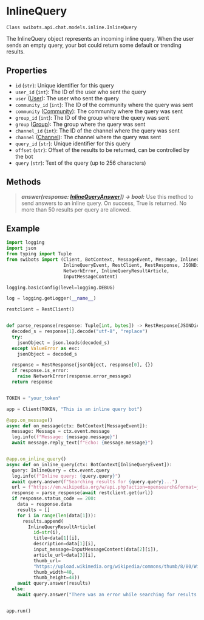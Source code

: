 # InlineQuery

`Class swibots.api.chat.models.inline.InlineQuery`

The InlineQuery object represents an incoming inline query. When the user sends an empty query, your bot could return some default or trending results.

## Properties

- `id` (`str`): Unique identifier for this query
- `user_id` (`int`): The ID of the user who sent the query
- `user` ([User](../user)): The user who sent the query
- `community_id` (`int`): The ID of the community where the query was sent
- `community` ([Community](../community)): The community where the query was sent
- `group_id` (`int`): The ID of the group where the query was sent
- `group` ([Group](../group)): The group where the query was sent
- `channel_id` (`int`): The ID of the channel where the query was sent
- `channel` ([Channel](../channel)): The channel where the query was sent
- `query_id` (`str`): Unique identifier for this query
- `offset` (`str`): Offset of the results to be returned, can be controlled by the bot
- `query` (`str`): Text of the query (up to 256 characters)


## Methods

> ***answer(response: [InlineQueryAnswer](./inline_query_answer)]) -> bool:***
  Use this method to send answers to an inline query. On success, True is returned.
  No more than 50 results per query are allowed.

## Example

```python
import logging
import json
from typing import Tuple
from swibots import (Client, BotContext, MessageEvent, Message, InlineQuery,  
                     InlineQueryEvent, RestClient, RestResponse, JSONDict,
                     NetworkError, InlineQueryResultArticle,
                     InputMessageContent)

logging.basicConfig(level=logging.DEBUG)

log = logging.getLogger(__name__)

restclient = RestClient()


def parse_response(response: Tuple[int, bytes]) -> RestResponse[JSONDict]:
  decoded_s = response[1].decode("utf-8", "replace")
  try:
    jsonObject = json.loads(decoded_s)
  except ValueError as exc:
    jsonObject = decoded_s

  response = RestResponse(jsonObject, response[0], {})
  if response.is_error:
    raise NetworkError(response.error_message)
  return response


TOKEN = "your_token"

app = Client(TOKEN, "This is an inline query bot")

@app.on_message()
async def on_message(ctx: BotContext[MessageEvent]):
  message: Message = ctx.event.message
  log.info(f"Message: {message.message}")
  await message.reply_text(f"Echo: {message.message}")


@app.on_inline_query()
async def on_inline_query(ctx: BotContext[InlineQueryEvent]):
  query: InlineQuery = ctx.event.query
  log.info(f"Inline query: {query.query}")
  await query.answer(f"Searching results for {query.query}...")
  url = f"https://en.wikipedia.org/w/api.php?action=opensearch&format=json&search={query.query}&limit=50"
  response = parse_response(await restclient.get(url))
  if response.status_code == 200:
    data = response.data
    results = []
    for i in range(len(data[1])):
      results.append(
        InlineQueryResultArticle(
          id=str(i),
          title=data[1][i],
          description=data[1][i],
          input_message=InputMessageContent(data[2][i]),
          article_url=data[3][i],
          thumb_url=
          "https://upload.wikimedia.org/wikipedia/commons/thumb/8/80/Wikipedia-logo-v2.svg/1200px-Wikipedia-logo-v2.svg.png",
          thumb_width=48,
          thumb_height=48))
    await query.answer(results)
  else:
    await query.answer("There was an error while searching for results.")


app.run()


```
